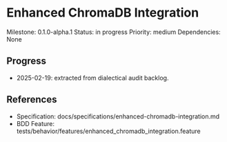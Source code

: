 # Enhanced ChromaDB Integration
Milestone: 0.1.0-alpha.1
Status: in progress
Priority: medium
Dependencies: None

## Progress
- 2025-02-19: extracted from dialectical audit backlog.

## References
- Specification: docs/specifications/enhanced-chromadb-integration.md
- BDD Feature: tests/behavior/features/enhanced_chromadb_integration.feature
